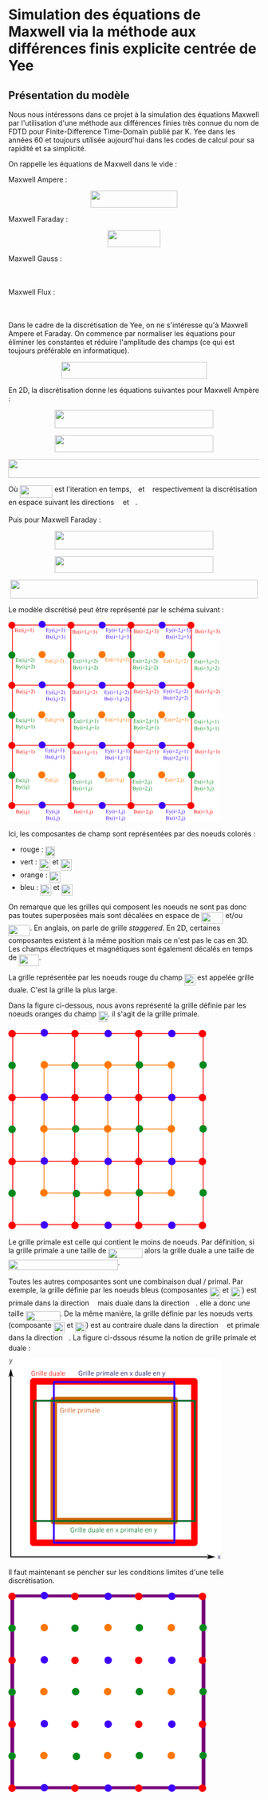 # Simulation des équations de Maxwell via la méthode aux différences finis explicite centrée de Yee

## Présentation du modèle

Nous nous intéressons dans ce projet à la simulation des équations Maxwell par l'utilisation d'une méthode aux différences finies très connue du nom de FDTD pour Finite-Difference Time-Domain publié par K. Yee dans les années 60 et toujours utilisée aujourd'hui dans les codes de calcul pour sa rapidité et sa simplicité.

On rappelle les équations de Maxwell dans le vide :

Maxwell Ampere :

<p align="center"><img src=".extra//2ba4806c4179b91768ae5de6aa4f95f1.svg?invert_in_darkmode" align=middle width=173.07893955pt height=33.81208709999999pt/></p>

Maxwell Faraday :

<p align="center"><img src=".extra//6d5dd1abd04119bbe000966bdb8b84f3.svg?invert_in_darkmode" align=middle width=106.68419024999999pt height=33.81208709999999pt/></p>

Maxwell Gauss :

<p align="center"><img src=".extra//ac35e7e2e9828c6c627824cedac3fda7.svg?invert_in_darkmode" align=middle width=68.7896517pt height=15.89952705pt/></p>

Maxwell Flux :

<p align="center"><img src=".extra//9f912dfbf42cb7130565c37d471ce31d.svg?invert_in_darkmode" align=middle width=69.00087479999999pt height=15.89952705pt/></p>

Dans le cadre de la discrétisation de Yee, on ne s'intéresse qu'à Maxwell Ampere et Faraday. On commence par normaliser les équations pour éliminer les constantes et réduire l'amplitude des champs (ce qui est toujours préférable en informatique).

<p align="center"><img src=".extra//41cccb13579195958c31b4b2e6314e52.svg?invert_in_darkmode" align=middle width=292.37469525pt height=33.81208709999999pt/></p>

En 2D, la discrétisation donne les équations suivantes pour Maxwell Ampère :
        
<p align="center"><img src=".extra//ad7015d0a9a6cf54e178878906df03c7.svg?invert_in_darkmode" align=middle width=318.42411315pt height=36.82577085pt/></p>

<p align="center"><img src=".extra//c8e58c2c82b57b667d40e0b52121fa3b.svg?invert_in_darkmode" align=middle width=317.08854045pt height=33.62942055pt/></p>

<p align="center"><img src=".extra//11eb95a1f61dfd6015539c701060ebef.svg?invert_in_darkmode" align=middle width=529.30628685pt height=36.82577085pt/></p>

Où <img src=".extra//c461456e376ee5b83866a0c882334b0f.svg?invert_in_darkmode" align=middle width=65.57458379999998pt height=24.65753399999998pt/> est l'iteration en temps, <img src=".extra//77a3b857d53fb44e33b53e4c8b68351a.svg?invert_in_darkmode" align=middle width=5.663225699999989pt height=21.68300969999999pt/> et <img src=".extra//36b5afebdba34564d884d347484ac0c7.svg?invert_in_darkmode" align=middle width=7.710416999999989pt height=21.68300969999999pt/> respectivement la discrétisation en espace suivant les directions <img src=".extra//332cc365a4987aacce0ead01b8bdcc0b.svg?invert_in_darkmode" align=middle width=9.39498779999999pt height=14.15524440000002pt/> et <img src=".extra//deceeaf6940a8c7a5a02373728002b0f.svg?invert_in_darkmode" align=middle width=8.649225749999989pt height=14.15524440000002pt/>.

Puis pour Maxwell Faraday :

<p align="center"><img src=".extra//c9127617f1f76d611abaeccae3fdbbee.svg?invert_in_darkmode" align=middle width=318.7628367pt height=36.82577085pt/></p>

<p align="center"><img src=".extra//256790f70fd976bd4fac7e4d3dce1460.svg?invert_in_darkmode" align=middle width=318.01703834999995pt height=33.62942055pt/></p>

<p align="center"><img src=".extra//ada59b372a869c3c1efb946ff3dbe61b.svg?invert_in_darkmode" align=middle width=495.31067025pt height=36.82577085pt/></p>

Le modèle discrétisé peut être représenté par le schéma suivant :

<img src="../../support/materiel/maxwell_yee_grid.png" height="400">

Ici, les composantes de champ sont représentées par des noeuds colorés :

- rouge : <img src=".extra//a4d087895430764308affdb5cdb32ffe.svg?invert_in_darkmode" align=middle width=19.221008399999988pt height=22.465723500000017pt/>
- vert : <img src=".extra//b7a981c903e3370fc32d1c5ee077472f.svg?invert_in_darkmode" align=middle width=22.47716459999999pt height=22.465723500000017pt/> et <img src=".extra//fcda124f6906a9960dc2e7b5b3c05029.svg?invert_in_darkmode" align=middle width=21.94262894999999pt height=22.465723500000017pt/>
- orange : <img src=".extra//bf80349ccc773775c05ac2c3c1e7fa2f.svg?invert_in_darkmode" align=middle width=21.44979869999999pt height=22.465723500000017pt/>
- bleu : <img src=".extra//a896e653d3de6b3985bf932a92e194b7.svg?invert_in_darkmode" align=middle width=21.73140254999999pt height=22.465723500000017pt/> et <img src=".extra//13119eef6557213b4399d373183db140.svg?invert_in_darkmode" align=middle width=22.68839099999999pt height=22.465723500000017pt/>

On remarque que les grilles qui composent les noeuds ne sont pas donc pas toutes superposées mais sont décalées en espace de <img src=".extra//e480030e45dcbe38c4de81952c8f8d73.svg?invert_in_darkmode" align=middle width=44.09830259999999pt height=22.465723500000017pt/> et/ou <img src=".extra//6a9471360fd71e276c860a8fffe83b7a.svg?invert_in_darkmode" align=middle width=43.352540549999986pt height=22.465723500000017pt/>. En anglais, on parle de grille *staggered*. En 2D, certaines composantes existent à la même position mais ce n'est pas le cas en 3D.
Les champs électriques et magnétiques sont également décalés en temps de <img src=".extra//0a329f8795cb025fc8778306028ae6aa.svg?invert_in_darkmode" align=middle width=40.63941254999999pt height=22.465723500000017pt/>.

La grille représentée par les noeuds rouge du champ <img src=".extra//e52d2c1ed64b7a4dd504cc2f505810cb.svg?invert_in_darkmode" align=middle width=21.66102509999999pt height=22.465723500000017pt/> est appelée grille duale.
C'est la grille la plus large.

Dans la figure ci-dessous, nous avons représenté la grille définie par les noeuds oranges du champ <img src=".extra//b2100207f858f063bea374511472fccd.svg?invert_in_darkmode" align=middle width=18.88707644999999pt height=22.465723500000017pt/>.
il s'agit de la grille primale.

<img src="../../support/materiel/maxwell_yee_grid_3.png" height="400">

Le grille primale est celle qui contient le moins de noeuds.
Par définition, si la grille primale a une taille de <img src=".extra//272af74b9dbbb880bbf4e3ffa9fc64ad.svg?invert_in_darkmode" align=middle width=68.73375134999998pt height=19.1781018pt/> alors la grille duale a une taille de <img src=".extra//102564694b48b1e313920ae04093e294.svg?invert_in_darkmode" align=middle width=219.60936855pt height=21.18721440000001pt/>.

Toutes les autres composantes sont une combinaison dual / primal.
Par exemple, la grille définie par les noeuds bleus (composantes <img src=".extra//a896e653d3de6b3985bf932a92e194b7.svg?invert_in_darkmode" align=middle width=21.73140254999999pt height=22.465723500000017pt/> et <img src=".extra//13119eef6557213b4399d373183db140.svg?invert_in_darkmode" align=middle width=22.68839099999999pt height=22.465723500000017pt/>) est primale dans la direction <img src=".extra//332cc365a4987aacce0ead01b8bdcc0b.svg?invert_in_darkmode" align=middle width=9.39498779999999pt height=14.15524440000002pt/> mais duale dans la direction <img src=".extra//deceeaf6940a8c7a5a02373728002b0f.svg?invert_in_darkmode" align=middle width=8.649225749999989pt height=14.15524440000002pt/>. elle a donc une taille <img src=".extra//1eca62f8948ef6841d35298541aa46e5.svg?invert_in_darkmode" align=middle width=68.80035194999999pt height=19.1781018pt/>.
De la même manière, la grille définie par les noeuds verts (composante <img src=".extra//b7a981c903e3370fc32d1c5ee077472f.svg?invert_in_darkmode" align=middle width=22.47716459999999pt height=22.465723500000017pt/> et <img src=".extra//fcda124f6906a9960dc2e7b5b3c05029.svg?invert_in_darkmode" align=middle width=21.94262894999999pt height=22.465723500000017pt/>) est au contraire duale dans la direction <img src=".extra//332cc365a4987aacce0ead01b8bdcc0b.svg?invert_in_darkmode" align=middle width=9.39498779999999pt height=14.15524440000002pt/> et primale dans la direction <img src=".extra//deceeaf6940a8c7a5a02373728002b0f.svg?invert_in_darkmode" align=middle width=8.649225749999989pt height=14.15524440000002pt/>.
La figure ci-dssous résume la notion de grille primale et duale :

<img src="../../support/materiel/maxwell_primal_dual.png" height="400">

Il faut maintenant se pencher sur les conditions limites d'une telle discrétisation. 


<img src="../../support/materiel/maxwell_yee_grid_2.png" height="400">

